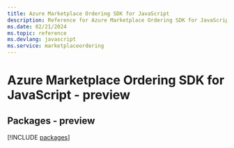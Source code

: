 ```yaml
---
title: Azure Marketplace Ordering SDK for JavaScript
description: Reference for Azure Marketplace Ordering SDK for JavaScript
ms.date: 02/21/2024
ms.topic: reference
ms.devlang: javascript
ms.service: marketplaceordering
---
```

# Azure Marketplace Ordering SDK for JavaScript - preview
## Packages - preview
[!INCLUDE [packages](marketplace-ordering-index.md)]